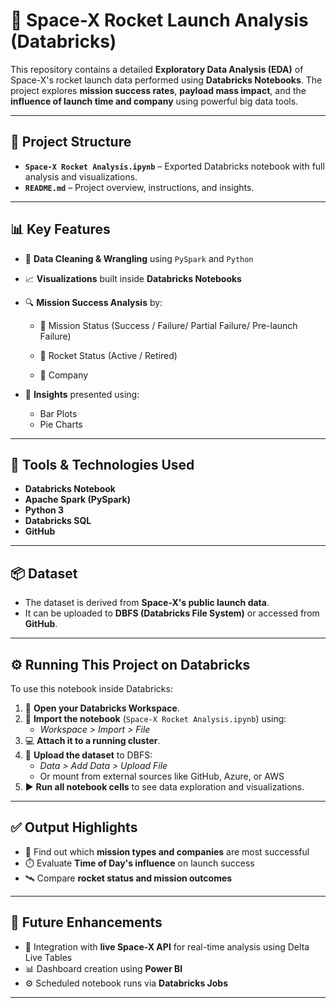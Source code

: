 
# 🚀 **Space-X Rocket Launch Analysis (Databricks)**

This repository contains a detailed **Exploratory Data Analysis (EDA)** of Space-X's rocket launch data performed using **Databricks Notebooks**. The project explores **mission success rates**, **payload mass impact**, and the **influence of launch time and company** using powerful big data tools.

---

## 📁 **Project Structure**

- **`Space-X Rocket Analysis.ipynb`** – Exported Databricks notebook with full analysis and visualizations.  
- **`README.md`** – Project overview, instructions, and insights.

---

## 📊 **Key Features**

- 📌 **Data Cleaning & Wrangling** using `PySpark` and `Python`
- 📈 **Visualizations** built inside **Databricks Notebooks**
- 🔍 **Mission Success Analysis** by:
  - 🚦 Mission Status (Success / Failure/ Partial Failure/ Pre-launch Failure)
  - 🚀 Rocket Status (Active / Retired)

  - 🏢 Company

- 🔗 **Insights** presented using:
  - Bar Plots
  - Pie Charts

---

## 🧰 **Tools & Technologies Used**

- **Databricks Notebook**
- **Apache Spark (PySpark)**
- **Python 3**
- **Databricks SQL**
- **GitHub**

---

## 📦 **Dataset**

- The dataset is derived from **Space-X's public launch data**.
- It can be uploaded to **DBFS (Databricks File System)** or accessed from **GitHub**.

---

## ⚙️ **Running This Project on Databricks**

To use this notebook inside Databricks:

1. 🔗 **Open your Databricks Workspace**.
2. 📁 **Import the notebook** (`Space-X Rocket Analysis.ipynb`) using:
   - *Workspace > Import > File*
3. 💻 **Attach it to a running cluster**.
4. 📂 **Upload the dataset** to DBFS:
   - *Data > Add Data > Upload File*  
   - Or mount from external sources like GitHub, Azure, or AWS
5. ▶️ **Run all notebook cells** to see data exploration and visualizations.

---

## ✅ **Output Highlights**

- 🚀 Find out which **mission types and companies** are most successful
- ⏱️ Evaluate **Time of Day's influence** on launch success
- 🛰️ Compare **rocket status and mission outcomes**

---

## 🧠 **Future Enhancements**

- 🔄 Integration with **live Space-X API** for real-time analysis using Delta Live Tables
- 📊 Dashboard creation using **Power BI**
- ⚙️ Scheduled notebook runs via **Databricks Jobs**

---
